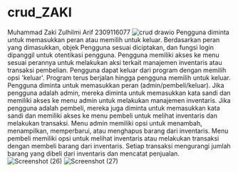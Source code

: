 # crud_ZAKI
Muhammad Zaki Zulhilmi Arif 2309116077
![crud drawio](https://github.com/00Zaki00/crud_ZAKI/assets/129127738/6c15239e-0057-479f-8d72-071df28242e5)
Pengguna diminta untuk memasukkan peran atau memilih untuk keluar.
Berdasarkan peran yang dimasukkan, objek Pengguna sesuai diciptakan, dan fungsi login dipanggil untuk otentikasi pengguna.
Pengguna memiliki akses ke menu sesuai perannya untuk melakukan aksi terkait manajemen inventaris atau transaksi pembelian.
Pengguna dapat keluar dari program dengan memilih opsi 'keluar'.
Program terus berjalan hingga pengguna memilih untuk keluar.
Pengguna diminta untuk memasukkan peran (admin/pembeli/keluar).
Jika pengguna adalah admin, mereka diminta untuk memasukkan kata sandi dan memiliki akses ke menu admin untuk melakukan manajemen inventaris.
Jika pengguna adalah pembeli, mereka juga diminta untuk memasukkan kata sandi dan memiliki akses ke menu pembeli untuk melihat inventaris dan melakukan transaksi.
Menu admin memiliki opsi untuk menambah, menampilkan, memperbarui, atau menghapus barang dari inventaris.
Menu pembeli memiliki opsi untuk melihat inventaris atau melakukan transaksi dengan membeli barang dari inventaris.
Setiap transaksi mengurangi jumlah barang yang dibeli dari inventaris dan mencatat penjualan.
![Screenshot (26)](https://github.com/00Zaki00/crud_ZAKI/assets/129127738/0f0bd340-216b-4328-98f2-b7db5e521e99)
![Screenshot (27)](https://github.com/00Zaki00/crud_ZAKI/assets/129127738/ea70fc5b-aa72-410e-ba78-6cc918206477)





